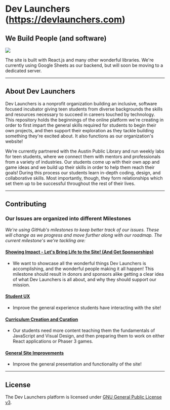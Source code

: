 # Dev Launchers (https://devlaunchers.com)

## We Build People (and software)

[![](https://dev-launchers.github.io/platform__website/images/dev-launchers__site-screenshot.jpg)](https://devlaunchers.com/)

The site is built with React.js and many other wonderful libraries. We're currently using Google Sheets as our backend, but will soon be moving to a dedicated server.

---

## About Dev Launchers

Dev Launchers is a nonprofit organization building an inclusive, software focused incubator giving teen students from diverse backgrounds the skills and resources necessary to succeed in careers touched by technology. This repository holds the beginnings of the online platform we're creating in order to first impart the general skills required for students to begin their own projects, and then support their exploration as they tackle building something they're excited about. It also functions as our organization's website! 

We’re currently partnered with the Austin Public Library and run weekly labs for teen students, where we connect them with mentors and professionals from a variety of industries. Our students come up with their own app and game ideas and we build up their skills in order to help them reach their goals! During this process our students learn in-depth coding, design, and collaborative skills. Most importantly, though, they form relationships which set them up to be successful throughout the rest of their lives.

---

## Contributing

### Our Issues are organized into different Milestones

*We're using GitHub's milestones to keep better track of our issues. These will change as we progress and move further along with our roadmap. The current milestone's we're tackling are:*
    
#### [Showing Impact - Let's Bring Life to the Site! (And Get Sponsorships)](https://github.com/dev-launchers/platform__website/milestone/7)
 - We want to showcase all the wonderful things Dev Launchers is accomplishing, and the wonderful people making it all happen! This milestone should result in donors and sponsors alike getting a clear idea of what Dev Launchers is all about, and why they should support our mission.
    
#### [Student UX](https://github.com/dev-launchers/platform__website/milestone/9)
 - Improve the general experience students have interacting with the site!
 
#### [Curriculum Creation and Curation](https://github.com/dev-launchers/platform__website/milestone/9)
 - Our students need more content teaching them the fundamentals of JavaScript and Visual Design, and then preparing them to work on either React applications or Phaser 3 games.

#### [General Site Improvements](https://github.com/dev-launchers/platform__website/milestone/8)
 - Improve the general presentation and functionality of the site!
 
---
 
## License

The Dev Launchers platform is licensed under [GNU General Public License v3](./LICENSE.md).
